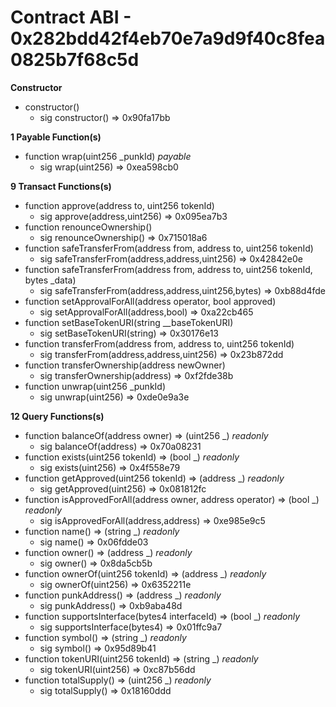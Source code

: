 # Contract ABI - 0x282bdd42f4eb70e7a9d9f40c8fea0825b7f68c5d


**Constructor**

- constructor()
  - sig constructor()  =>  0x90fa17bb

**1 Payable Function(s)**

- function wrap(uint256 _punkId) _payable_
  - sig wrap(uint256)  =>  0xea598cb0

**9 Transact Functions(s)**

- function approve(address to, uint256 tokenId)
  - sig approve(address,uint256)  =>  0x095ea7b3
- function renounceOwnership()
  - sig renounceOwnership()  =>  0x715018a6
- function safeTransferFrom(address from, address to, uint256 tokenId)
  - sig safeTransferFrom(address,address,uint256)  =>  0x42842e0e
- function safeTransferFrom(address from, address to, uint256 tokenId, bytes _data)
  - sig safeTransferFrom(address,address,uint256,bytes)  =>  0xb88d4fde
- function setApprovalForAll(address operator, bool approved)
  - sig setApprovalForAll(address,bool)  =>  0xa22cb465
- function setBaseTokenURI(string __baseTokenURI)
  - sig setBaseTokenURI(string)  =>  0x30176e13
- function transferFrom(address from, address to, uint256 tokenId)
  - sig transferFrom(address,address,uint256)  =>  0x23b872dd
- function transferOwnership(address newOwner)
  - sig transferOwnership(address)  =>  0xf2fde38b
- function unwrap(uint256 _punkId)
  - sig unwrap(uint256)  =>  0xde0e9a3e

**12 Query Functions(s)**

- function balanceOf(address owner) ⇒ (uint256 _) _readonly_
  - sig balanceOf(address)  =>  0x70a08231
- function exists(uint256 tokenId) ⇒ (bool _) _readonly_
  - sig exists(uint256)  =>  0x4f558e79
- function getApproved(uint256 tokenId) ⇒ (address _) _readonly_
  - sig getApproved(uint256)  =>  0x081812fc
- function isApprovedForAll(address owner, address operator) ⇒ (bool _) _readonly_
  - sig isApprovedForAll(address,address)  =>  0xe985e9c5
- function name() ⇒ (string _) _readonly_
  - sig name()  =>  0x06fdde03
- function owner() ⇒ (address _) _readonly_
  - sig owner()  =>  0x8da5cb5b
- function ownerOf(uint256 tokenId) ⇒ (address _) _readonly_
  - sig ownerOf(uint256)  =>  0x6352211e
- function punkAddress() ⇒ (address _) _readonly_
  - sig punkAddress()  =>  0xb9aba48d
- function supportsInterface(bytes4 interfaceId) ⇒ (bool _) _readonly_
  - sig supportsInterface(bytes4)  =>  0x01ffc9a7
- function symbol() ⇒ (string _) _readonly_
  - sig symbol()  =>  0x95d89b41
- function tokenURI(uint256 tokenId) ⇒ (string _) _readonly_
  - sig tokenURI(uint256)  =>  0xc87b56dd
- function totalSupply() ⇒ (uint256 _) _readonly_
  - sig totalSupply()  =>  0x18160ddd
